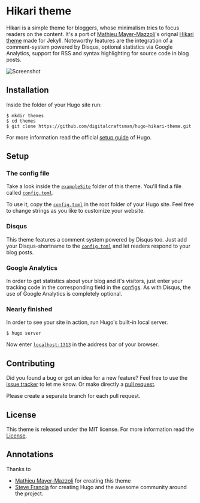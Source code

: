 # Hikari theme

Hikari is a simple theme for bloggers, whose minimalism tries to focus readers on the content. It's a port of [Mathieu Mayer-Mazzoli](//github.com/mx3m)'s orignal [Hikari theme](//github.com/mx3m/hikari-for-Jekyll) made for Jekyll. Noteworthy features are the integration of a comment-system powered by Disqus, optional statistics via Google Analytics, support for RSS and syntax highlighting for source code in blog posts.

![Screenshot](https://raw.githubusercontent.com/digitalcraftsman/hugo-hikari-theme/dev/images/screenshot.png)


## Installation

Inside the folder of your Hugo site run:

    $ mkdir themes
    $ cd themes
    $ git clone https://github.com/digitalcraftsman/hugo-hikari-theme.git

For more information read the official [setup guide](//gohugo.io/overview/installing/) of Hugo.

## Setup

### The config file

Take a look inside the [`exampleSite`](//github.com/digitalcraftsman/hugo-hikari-theme/tree/dev/exampleSite) folder of this theme. You'll find a file called [`config.toml`](//github.com/digitalcraftsman/hugo-hikari-theme/blob/dev/exampleSite/config.toml).

To use it, copy the [`config.toml`](//github.com/digitalcraftsman/hugo-hikari-theme/blob/dev/exampleSite/config.toml) in the root folder of your Hugo site. Feel free to change strings as you like to customize your website.


### Disqus

This theme features a comment system powered by Disqus too. Just add your Disqus-shortname to the [`config.toml`](//github.com/digitalcraftsman/hugo-hikari-theme/blob/dev/exampleSite/config.toml) and let readers respond to your blog posts.


### Google Analytics

In order to get statistics about your blog and it's visitors, just enter your tracking code in the corresponding field in the [configs](//github.com/digitalcraftsman/hugo-hikari-theme/blob/dev/exampleSite/config.toml). As with Disqus, the use of Google Analytics is completely optional.


### Nearly finished

In order to see your site in action, run Hugo's built-in local server. 

    $ hugo server

Now enter [`localhost:1313`](http://localhost:1313) in the address bar of your browser.


## Contributing

Did you found a bug or got an idea for a new feature? Feel free to use the [issue tracker](//github.com/digitalcraftsman/hugo-hikari-theme/issues) to let me know. Or make directly a [pull request](//github.com/digitalcraftsman/hugo-hikari-theme/pulls).

Please create a separate branch for each pull request.


## License

This theme is released under the MIT license. For more information read the [License](//github.com/digitalcraftsman/hugo-hikari-theme/blob/master/LICENSE.MD).


## Annotations

Thanks to 

- [Mathieu Mayer-Mazzoli](//github.com/mx3m) for creating this theme
- [Steve Francia](//github.com/spf13) for creating Hugo and the awesome community around the project.

